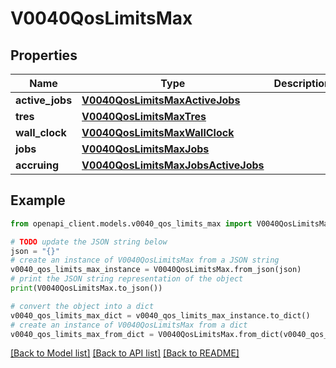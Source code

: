 # V0040QosLimitsMax


## Properties

Name | Type | Description | Notes
------------ | ------------- | ------------- | -------------
**active_jobs** | [**V0040QosLimitsMaxActiveJobs**](V0040QosLimitsMaxActiveJobs.md) |  | [optional] 
**tres** | [**V0040QosLimitsMaxTres**](V0040QosLimitsMaxTres.md) |  | [optional] 
**wall_clock** | [**V0040QosLimitsMaxWallClock**](V0040QosLimitsMaxWallClock.md) |  | [optional] 
**jobs** | [**V0040QosLimitsMaxJobs**](V0040QosLimitsMaxJobs.md) |  | [optional] 
**accruing** | [**V0040QosLimitsMaxJobsActiveJobs**](V0040QosLimitsMaxJobsActiveJobs.md) |  | [optional] 

## Example

```python
from openapi_client.models.v0040_qos_limits_max import V0040QosLimitsMax

# TODO update the JSON string below
json = "{}"
# create an instance of V0040QosLimitsMax from a JSON string
v0040_qos_limits_max_instance = V0040QosLimitsMax.from_json(json)
# print the JSON string representation of the object
print(V0040QosLimitsMax.to_json())

# convert the object into a dict
v0040_qos_limits_max_dict = v0040_qos_limits_max_instance.to_dict()
# create an instance of V0040QosLimitsMax from a dict
v0040_qos_limits_max_from_dict = V0040QosLimitsMax.from_dict(v0040_qos_limits_max_dict)
```
[[Back to Model list]](../README.md#documentation-for-models) [[Back to API list]](../README.md#documentation-for-api-endpoints) [[Back to README]](../README.md)


